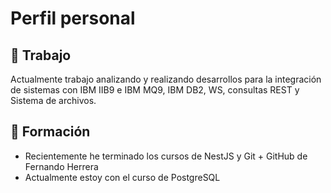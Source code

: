 # Perfil personal

## :office: Trabajo
Actualmente trabajo analizando y realizando desarrollos para la integración de sistemas con IBM IIB9 e IBM MQ9, IBM DB2, WS, consultas REST y Sistema de archivos.

## 🌱 Formación
- Recientemente he terminado los cursos de NestJS y Git + GitHub de Fernando Herrera
- Actualmente estoy con el curso de PostgreSQL


<!--
**oranz/oranz** is a ✨ _special_ ✨ repository because its `README.md` (this file) appears on your GitHub profile.

Here are some ideas to get you started:

- 🔭 I’m currently working on ...
- 🌱 I’m currently learning ...
- 👯 I’m looking to collaborate on ...
- 🤔 I’m looking for help with ...
- 💬 Ask me about ...
- 📫 How to reach me: ...
- 😄 Pronouns: ...
- ⚡ Fun fact: ...
-->
